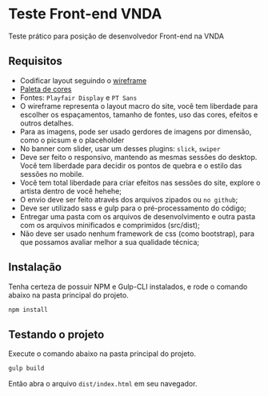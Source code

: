 # Teste Front-end VNDA

Teste prático para posição de desenvolvedor Front-end na VNDA

## Requisitos

- Codificar layout seguindo o [wireframe](https://docs.google.com/drawings/d/1mLc2X7tkzF4wTUMjzlt4o4E5KN66ToIJQs-ZgtHkq2E/edit?usp=sharing)
- [Paleta de cores](https://coolors.co/ffffff-f6f6f6-f5e5d9-272727-000000)
- Fontes: ```Playfair Display``` e ```PT Sans```
- O wireframe representa o layout macro do site, você tem liberdade para escolher os espaçamentos, tamanho de fontes, uso das cores, efeitos e outros detalhes.
- Para as imagens, pode ser usado gerdores de imagens por dimensão, como o picsum e o placeholder
- No banner com slider, usar um desses plugins: ```slick```, ```swiper```
- Deve ser feito o responsivo, mantendo as mesmas sessões do desktop. Você tem liberdade para decidir os pontos de quebra e o estilo das sessões no mobile.
- Você tem total liberdade para criar efeitos nas sessões do site, explore o artista dentro de você hehehe;
- O envio deve ser feito através dos arquivos zipados ou ```no github```;
- Deve ser utilizado sass e gulp para o pré-processamento do código;
- Entregar uma pasta com os arquivos de desenvolvimento e outra pasta com os arquivos minificados e comprimidos (src/dist);
- Não deve ser usado nenhum framework de css (como bootstrap), para que possamos avaliar melhor a sua qualidade técnica;

## Instalação

Tenha certeza de possuir NPM e Gulp-CLI instalados, e rode o comando abaixo na pasta principal do projeto.

```bash
npm install
```

## Testando o projeto

Execute o comando abaixo na pasta principal do projeto.

```bash
gulp build
```

Então abra o arquivo ```dist/index.html``` em seu navegador.